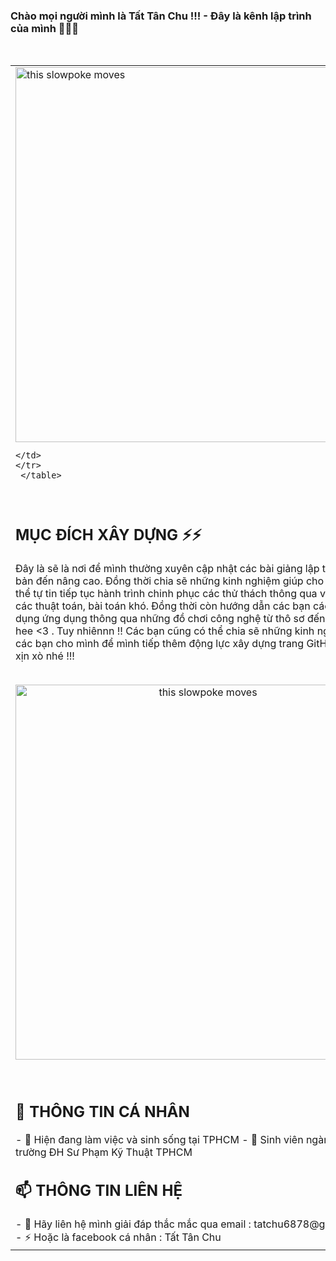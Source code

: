 ### Chào mọi người mình là Tất Tân Chu !!! - Đây là kênh lập trình của mình 👋👋👋
<br>

<div>
  <p align="center">
  <table>
  <tr>
  <td width="30%">

  <img src="https://nordiccoder.com/app/uploads/2018/11/1_OF0xEMkWBv-69zvmNs6RDQ.gif" alt="this slowpoke moves" class="center" width="600" />

    </td>
    </tr>
     </table>
  </p>
</div>

<br>
<h2> MỤC ĐÍCH XÂY DỰNG ⚡⚡</h2>
Đây là sẽ là nơi để mình thường xuyên cập nhật các bài giảng lập trình từ cơ bản đến nâng cao. Đồng thời chia sẽ những kinh nghiệm giúp cho các bạn có thể tự tin tiếp tục hành trình chinh phục các thử thách thông qua việc giải quyết các thuật toán, bài toán khó. Đồng thời còn hướng dẫn các bạn cách thức xây dụng ứng dụng thông qua những đồ chơi công nghệ từ thô sơ đến hiện đại hee hee <3 . Tuy nhiênnn !! Các bạn cũng có thể chia sẽ những kinh nghiệm của các bạn cho mình để mình tiếp thêm động lực xây dựng trang GitHub này thật xịn xò nhé !!! 
<br>
<br>
<div>
<p align="center">
  <img src="https://cdn.dribbble.com/users/2401141/screenshots/5487982/developers-gif-showcase.gif" alt="this slowpoke moves" class="center" width="600" />
</p>
</div>
<br>
<h2>👀 THÔNG TIN CÁ NHÂN</h2>
- 🔭 Hiện đang làm việc và sinh sống tại TPHCM
- 🌱 Sinh viên ngành CNTT trường ĐH Sư Phạm Kỹ Thuật TPHCM
<br>
<h2>📫 THÔNG TIN LIÊN HỆ</h2>
- 💬 Hãy liên hệ mình giải đáp thắc mắc qua email : tatchu6878@gmail.com
<br>
- ⚡ Hoặc là facebook cá nhân : Tất Tân Chu
<!--
**TatTanChu/TatTanChu** is a ✨ _special_ ✨ repository because its `README.md` (this file) appears on your GitHub profile.

Here are some ideas to get you started:

- 🔭 I’m currently working on ...
- 🌱 I’m currently learning ...
- 👯 I’m looking to collaborate on ...
- 🤔 I’m looking for help with ...
- 💬 Ask me about ...
- 📫 How to reach me: ...
- 😄 Pronouns: ...
- ⚡ Fun fact: ...
-->
